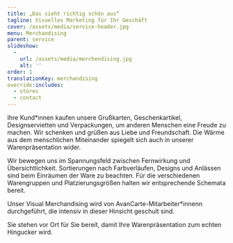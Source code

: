 ```yaml
---
title: „Das sieht richtig schön aus“
tagline: Visuelles Marketing für Ihr Geschäft
cover: /assets/media/service-header.jpg
menu: Merchandising
parent: service
slideshow:
  -
    url: /assets/media/merchendising.jpg
    alt: ''
order: 1
translationKey: merchandising
override:includes:
  - stores
  - contact
---
```

Ihre Kund*innen kaufen unsere Grußkarten, Geschenkartikel, Designservietten und Verpackungen, um anderen Menschen eine Freude zu machen. Wir schenken und grüßen aus Liebe und Freundschaft. Die Wärme aus dem menschlichen Miteinander spiegelt sich auch in unserer Warenpräsentation wider.

Wir bewegen uns im Spannungsfeld zwischen Fernwirkung und Übersichtlichkeit. Sortierungen nach Farbverläufen, Designs und Anlässen sind beim Einräumen der Ware zu beachten. Für die verschiedenen Warengruppen und Platzierungsgrößen halten wir entsprechende Schemata bereit.

Unser Visual Merchandising wird von AvanCarte-Mitarbeiter*innenn durchgeführt, die intensiv in dieser Hinsicht geschult sind.

Sie stehen vor Ort für Sie bereit, damit Ihre Warenpräsentation zum echten Hingucker wird.
